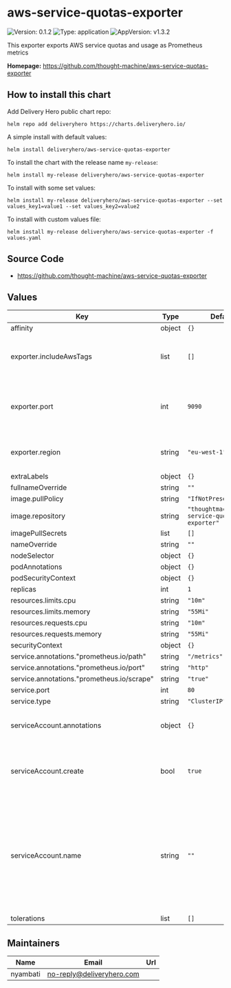 # aws-service-quotas-exporter

![Version: 0.1.2](https://img.shields.io/badge/Version-0.1.2-informational?style=flat-square) ![Type: application](https://img.shields.io/badge/Type-application-informational?style=flat-square) ![AppVersion: v1.3.2](https://img.shields.io/badge/AppVersion-v1.3.2-informational?style=flat-square)

This exporter exports AWS service quotas and usage as Prometheus metrics

**Homepage:** <https://github.com/thought-machine/aws-service-quotas-exporter>

## How to install this chart

Add Delivery Hero public chart repo:

```console
helm repo add deliveryhero https://charts.deliveryhero.io/
```

A simple install with default values:

```console
helm install deliveryhero/aws-service-quotas-exporter
```

To install the chart with the release name `my-release`:

```console
helm install my-release deliveryhero/aws-service-quotas-exporter
```

To install with some set values:

```console
helm install my-release deliveryhero/aws-service-quotas-exporter --set values_key1=value1 --set values_key2=value2
```

To install with custom values file:

```console
helm install my-release deliveryhero/aws-service-quotas-exporter -f values.yaml
```

## Source Code

* <https://github.com/thought-machine/aws-service-quotas-exporter>

## Values

| Key | Type | Default | Description |
|-----|------|---------|-------------|
| affinity | object | `{}` |  |
| exporter.includeAwsTags | list | `[]` | List of aws resource tags to include as labels |
| exporter.port | int | `9090` | The port the exporter metrics will be exposed on |
| exporter.region | string | `"eu-west-1"` | Aws region quotas will be fetched from |
| extraLabels | object | `{}` |  |
| fullnameOverride | string | `""` |  |
| image.pullPolicy | string | `"IfNotPresent"` |  |
| image.repository | string | `"thoughtmachine/aws-service-quotas-exporter"` |  |
| imagePullSecrets | list | `[]` |  |
| nameOverride | string | `""` |  |
| nodeSelector | object | `{}` |  |
| podAnnotations | object | `{}` |  |
| podSecurityContext | object | `{}` |  |
| replicas | int | `1` |  |
| resources.limits.cpu | string | `"10m"` |  |
| resources.limits.memory | string | `"55Mi"` |  |
| resources.requests.cpu | string | `"10m"` |  |
| resources.requests.memory | string | `"55Mi"` |  |
| securityContext | object | `{}` |  |
| service.annotations."prometheus.io/path" | string | `"/metrics"` |  |
| service.annotations."prometheus.io/port" | string | `"http"` |  |
| service.annotations."prometheus.io/scrape" | string | `"true"` |  |
| service.port | int | `80` |  |
| service.type | string | `"ClusterIP"` |  |
| serviceAccount.annotations | object | `{}` | Annotations to add to the service account |
| serviceAccount.create | bool | `true` | Specifies whether a service account should be created |
| serviceAccount.name | string | `""` | The name of the service account to use. If not set and create is true, a name is generated using the fullname template |
| tolerations | list | `[]` |  |

## Maintainers

| Name | Email | Url |
| ---- | ------ | --- |
| nyambati | <no-reply@deliveryhero.com> |  |
